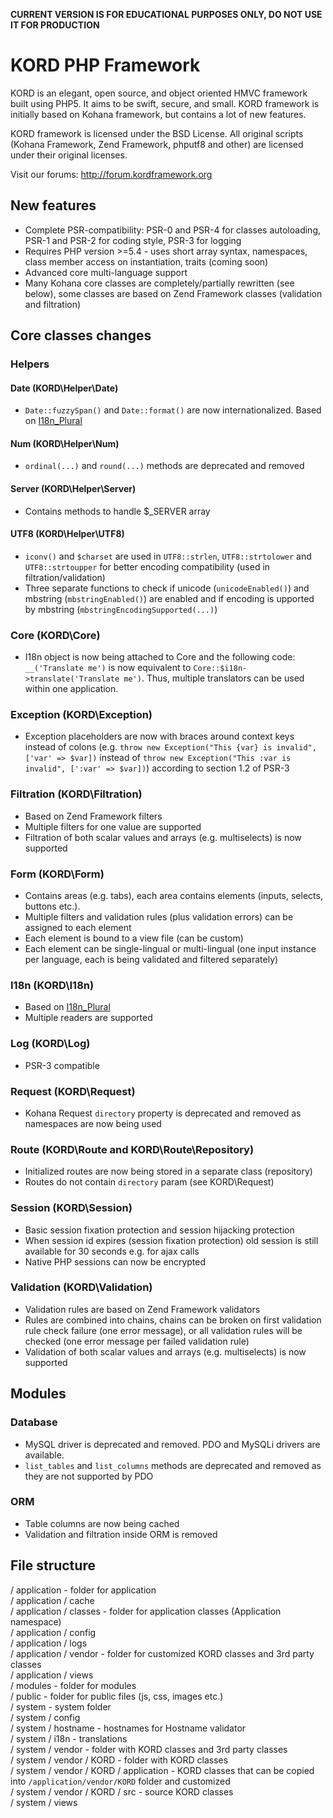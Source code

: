 **CURRENT VERSION IS FOR EDUCATIONAL PURPOSES ONLY, DO NOT USE IT FOR PRODUCTION**

# KORD PHP Framework

KORD is an elegant, open source, and object oriented HMVC framework built using PHP5. It aims to be swift, secure, and small. KORD framework is initially based on Kohana framework, but contains a lot of new features.

KORD framework is licensed under the BSD License. All original scripts (Kohana Framework, Zend Framework, phputf8 and other) are licensed under their original licenses.

Visit our forums: http://forum.kordframework.org

## New features
* Complete PSR-compatibility: PSR-0 and PSR-4 for classes autoloading, PSR-1 and PSR-2 for coding style, PSR-3 for logging
* Requires PHP version >=5.4 - uses short array syntax, namespaces, class member access on instantiation, traits (coming soon)
* Advanced core multi-language support
* Many Kohana core classes are completely/partially rewritten (see below), some classes are based on Zend Framework classes (validation and filtration)

## Core classes changes

### Helpers

#### Date (KORD\Helper\Date)
* `Date::fuzzySpan()` and `Date::format()` are now internationalized. Based on [I18n_Plural](https://github.com/czukowski/I18n_Plural)

#### Num (KORD\Helper\Num)
* `ordinal(...)` and `round(...)` methods are deprecated and removed

#### Server (KORD\Helper\Server)
* Contains methods to handle $_SERVER array

#### UTF8 (KORD\Helper\UTF8)
* `iconv()` and `$charset` are used in `UTF8::strlen`, `UTF8::strtolower` and `UTF8::strtoupper` for better encoding compatibility (used in filtration/validation)
* Three separate functions to check if unicode (`unicodeEnabled()`) and mbstring (`mbstringEnabled()`) are enabled and if encoding is upported by mbstring (`mbstringEncodingSupported(...)`)

### Core (KORD\Core)
* I18n object is now being attached to Core and the following code:
`__('Translate me')`
is now equivalent to
`Core::$i18n->translate('Translate me')`.
Thus, multiple translators can be used within one application.

### Exception (KORD\Exception)
* Exception placeholders are now with braces around context keys instead of colons (e.g. `throw new Exception("This {var} is invalid", ['var' => $var])` instead of `throw new Exception("This :var is invalid", [':var' => $var])`) according to section 1.2 of PSR-3

### Filtration (KORD\Filtration)
* Based on Zend Framework filters
* Multiple filters for one value are supported
* Filtration of both scalar values and arrays (e.g. multiselects) is now supported

### Form (KORD\Form)
* Contains areas (e.g. tabs), each area contains elements (inputs, selects, buttons etc.). 
* Multiple filters and validation rules (plus validation errors) can be assigned to each element
* Each element is bound to a view file (can be custom)
* Each element can be single-lingual or multi-lingual (one input instance per language, each is being validated and filtered separately)

### I18n (KORD\I18n)
* Based on [I18n_Plural](https://github.com/czukowski/I18n_Plural)
* Multiple readers are supported

### Log (KORD\Log)
* PSR-3 compatible

### Request (KORD\Request)
* Kohana Request `directory` property is deprecated and removed as namespaces are now being used

### Route (KORD\Route and KORD\Route\Repository)
* Initialized routes are now being stored in a separate class (repository)
* Routes do not contain `directory` param (see KORD\Request)

### Session (KORD\Session)
* Basic session fixation protection and session hijacking protection
* When session id expires (session fixation protection) old session is still available for 30 seconds e.g. for ajax calls
* Native PHP sessions can now be encrypted

### Validation (KORD\Validation)
* Validation rules are based on Zend Framework validators
* Rules are combined into chains, chains can be broken on first validation rule check failure (one error message), or all validation rules will be checked (one error message per failed validation rule)
* Validation of both scalar values and arrays (e.g. multiselects) is now supported

## Modules

### Database
* MySQL driver is deprecated and removed. PDO and MySQLi drivers are available.
* `list_tables` and `list_columns` methods are deprecated and removed as they are not supported by PDO

### ORM
* Table columns are now being cached
* Validation and filtration inside ORM is removed

## File structure
/ application - folder for application<br />
/ application / cache<br />
/ application / classes - folder for application classes (Application namespace)<br />
/ application / config<br />
/ application / logs<br />
/ application / vendor - folder for customized KORD classes and 3rd party classes<br />
/ application / views<br />
/ modules - folder for modules<br />
/ public - folder for public files (js, css, images etc.)<br />
/ system - system folder<br />
/ system / config<br />
/ system / hostname - hostnames for Hostname validator<br />
/ system / i18n - translations<br />
/ system / vendor - folder with KORD classes and 3rd party classes<br />
/ system / vendor / KORD - folder with KORD classes<br />
/ system / vendor / KORD / application - KORD classes that can be copied into `/application/vendor/KORD` folder and customized<br />
/ system / vendor / KORD / src - source KORD classes<br />
/ system / views
